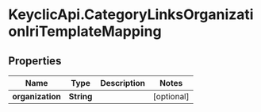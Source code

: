 # KeyclicApi.CategoryLinksOrganizationIriTemplateMapping

## Properties
Name | Type | Description | Notes
------------ | ------------- | ------------- | -------------
**organization** | **String** |  | [optional] 


